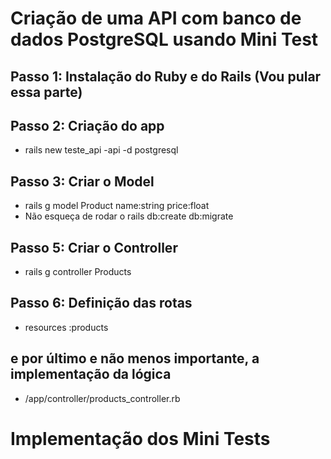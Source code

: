 # Criação de uma API com banco de dados PostgreSQL usando Mini Test

## Passo 1: Instalação do Ruby e do Rails (Vou pular essa parte)
## Passo 2: Criação do app
* rails new teste_api -api -d postgresql
## Passo 3: Criar o Model
* rails g model Product name:string price:float
* Não esqueça de rodar o rails db:create  db:migrate
## Passo 5: Criar o Controller
* rails g controller Products
## Passo 6: Definição das rotas
* resources :products
## e por último e não menos importante, a implementação da lógica
* /app/controller/products_controller.rb



# Implementação dos Mini Tests
## 
